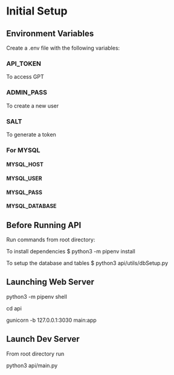 # Initial Setup

## Environment Variables
Create a .env file with the following variables:

### API_TOKEN
To access GPT

### ADMIN_PASS
To create a new user

### SALT
To generate a token

### For MYSQL
#### MYSQL_HOST
#### MYSQL_USER
#### MYSQL_PASS
#### MYSQL_DATABASE

## Before Running API
Run commands from root directory:

To install dependencies
$ python3 -m pipenv install

To setup the database and tables
$ python3 api/utils/dbSetup.py

## Launching Web Server

python3 -m pipenv shell

cd api

gunicorn -b 127.0.0.1:3030 main:app

## Launch Dev Server

From root directory run

python3 api/main.py